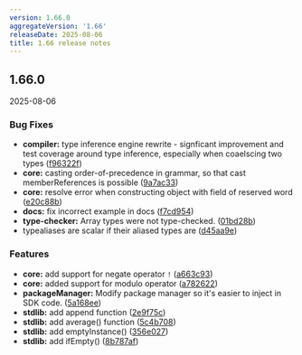 ```yaml
---
version: 1.66.0
aggregateVersion: '1.66'
releaseDate: 2025-08-06
title: 1.66 release notes
---
```

## 1.66.0
2025-08-06

### Bug Fixes

* **compiler:** type inference engine rewrite - signficant improvement and test coverage around type inference, especially when coaelscing two types ([f96322f](https://gitlab.com/taxi-lang/taxi-lang/commit/f96322f52d233adbdca6a031f3f5dc7c08679d15))
* **core:** casting order-of-precedence in grammar, so that cast memberReferences is possible ([9a7ac33](https://gitlab.com/taxi-lang/taxi-lang/commit/9a7ac331ff1fff100b95c8559ece614b878c5017))
* **core:** resolve error when constructing object with field of reserved word ([e20c88b](https://gitlab.com/taxi-lang/taxi-lang/commit/e20c88b2c55e98bd290a60421a719cffcd9702de))
* **docs:** fix incorrect example in docs ([f7cd954](https://gitlab.com/taxi-lang/taxi-lang/commit/f7cd9542aebacdee323ce1fc039c3753d1576c6a))
* **type-checker:** Array types were not type-checked. ([01bd28b](https://gitlab.com/taxi-lang/taxi-lang/commit/01bd28b2fe050aa694c75b2603131cbe82ad0592))
* typealiases are scalar if their aliased types are ([d45aa9e](https://gitlab.com/taxi-lang/taxi-lang/commit/d45aa9e8e7633d71c53f490fe0e01cacbb54f00a))


### Features

* **core:** add support for negate operator `!` ([a663c93](https://gitlab.com/taxi-lang/taxi-lang/commit/a663c93bd698cb81cc81e51823ebe4a7a74f3c4b))
* **core:** added support for modulo operator ([a782622](https://gitlab.com/taxi-lang/taxi-lang/commit/a782622b4bc0b76ceff5811f346c6ac03e4765fc))
* **packageManager:** Modify package manager so it's easier to inject in SDK code. ([5a168ee](https://gitlab.com/taxi-lang/taxi-lang/commit/5a168eed7a991db7a727cd987d44842f96f15d30))
* **stdlib:** add append function ([2e9f75c](https://gitlab.com/taxi-lang/taxi-lang/commit/2e9f75c02f2c624c79c4d73915ac59f4e32f7da2))
* **stdlib:** add average() function ([5c4b708](https://gitlab.com/taxi-lang/taxi-lang/commit/5c4b70857b13de3861c76f2b106d33f443428526))
* **stdlib:** add emptyInstance() ([356e027](https://gitlab.com/taxi-lang/taxi-lang/commit/356e027f4261bc86eb66ce7bc72cd70acd51af40))
* **stdlib:** add ifEmpty() ([8b787af](https://gitlab.com/taxi-lang/taxi-lang/commit/8b787af515745e1b6969cad307512a2fa4b4d9aa))



